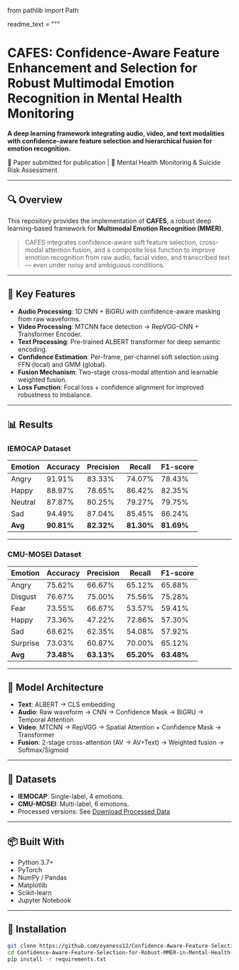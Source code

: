 from pathlib import Path

readme_text = """
# CAFES: Confidence-Aware Feature Enhancement and Selection for Robust Multimodal Emotion Recognition in Mental Health Monitoring

**A deep learning framework integrating audio, video, and text modalities with confidence-aware feature selection and hierarchical fusion for emotion recognition.**

📄 Paper submitted for publication | 🔬 Mental Health Monitoring & Suicide Risk Assessment

---

## 🔍 Overview

This repository provides the implementation of **CAFES**, a robust deep learning-based framework for **Multimodal Emotion Recognition (MMER)**.

> CAFES integrates confidence-aware soft feature selection, cross-modal attention fusion, and a composite loss function to improve emotion recognition from raw audio, facial video, and transcribed text — even under noisy and ambiguous conditions.

---

## 🌟 Key Features

- **Audio Processing**: 1D CNN + BiGRU with confidence-aware masking from raw waveforms.
- **Video Processing**: MTCNN face detection → RepVGG-CNN + Transformer Encoder.
- **Text Processing**: Pre-trained ALBERT transformer for deep semantic encoding.
- **Confidence Estimation**: Per-frame, per-channel soft selection using FFN (local) and GMM (global).
- **Fusion Mechanism**: Two-stage cross-modal attention and learnable weighted fusion.
- **Loss Function**: Focal loss + confidence alignment for improved robustness to imbalance.

---

## 📊 Results

### IEMOCAP Dataset

| Emotion | Accuracy | Precision | Recall | F1-score |
|---------|----------|-----------|--------|----------|
| Angry   | 91.91%   | 83.33%    | 74.07% | 78.43%   |
| Happy   | 88.97%   | 78.65%    | 86.42% | 82.35%   |
| Neutral | 87.87%   | 80.25%    | 79.27% | 79.75%   |
| Sad     | 94.49%   | 87.04%    | 85.45% | 86.24%   |
| **Avg** | **90.81%** | **82.32%** | **81.30%** | **81.69%** |

---

### CMU-MOSEI Dataset

| Emotion  | Accuracy | Precision | Recall | F1-score |
|----------|----------|-----------|--------|----------|
| Angry    | 75.62%   | 66.67%    | 65.12% | 65.88%   |
| Disgust  | 76.67%   | 75.00%    | 75.56% | 75.28%   |
| Fear     | 73.55%   | 66.67%    | 53.57% | 59.41%   |
| Happy    | 73.36%   | 47.22%    | 72.86% | 57.30%   |
| Sad      | 68.62%   | 62.35%    | 54.08% | 57.92%   |
| Surprise | 73.03%   | 60.87%    | 70.00% | 65.12%   |
| **Avg**  | **73.48%** | **63.13%** | **65.20%** | **63.48%** |

---

## 🧠 Model Architecture

- **Text**: ALBERT → CLS embedding
- **Audio**: Raw waveform → CNN → Confidence Mask → BiGRU → Temporal Attention
- **Video**: MTCNN → RepVGG → Spatial Attention + Confidence Mask → Transformer
- **Fusion**: 2-stage cross-attention (AV → AV+Text) → Weighted fusion → Softmax/Sigmoid

---

## 📁 Datasets

- **IEMOCAP**: Single-label, 4 emotions.
- **CMU-MOSEI**: Multi-label, 6 emotions.
- Processed versions: See [Download Processed Data](https://github.com/eyeness12/Confidence-Aware-Feature-Selection-for-Robust-MMER-in-Mental-Health-Monitoring)

---

## 📦 Built With

- Python 3.7+
- PyTorch
- NumPy / Pandas
- Matplotlib
- Scikit-learn
- Jupyter Notebook

---

## 🚀 Installation

```bash
git clone https://github.com/eyeness12/Confidence-Aware-Feature-Selection-for-Robust-MMER-in-Mental-Health-Monitoring.git
cd Confidence-Aware-Feature-Selection-for-Robust-MMER-in-Mental-Health-Monitoring
pip install -r requirements.txt
